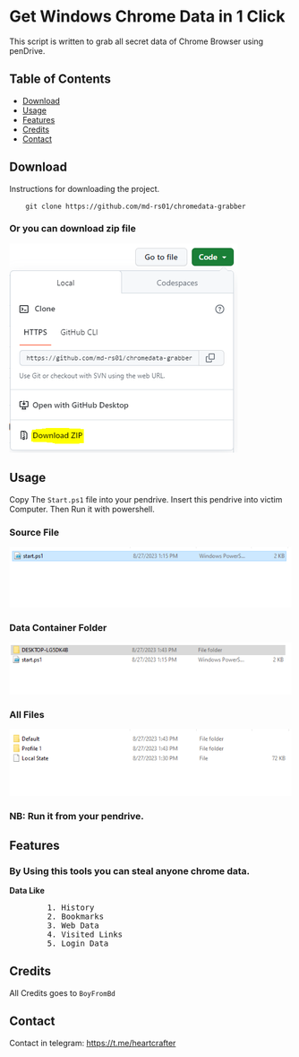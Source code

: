 # Get Windows Chrome Data in 1 Click

This script is written to grab all
secret data of Chrome Browser using penDrive.

## Table of Contents

- [Download](#download)
- [Usage](#usage)
- [Features](#features)
- [Credits](#credits)
- [Contact](#contact)

## Download

Instructions for downloading the project.

        git clone https://github.com/md-rs01/chromedata-grabber

### Or you can download zip file

![Download](images/download.PNG)

## Usage

Copy The `Start.ps1` file into your pendrive. Insert this pendrive into victim Computer. Then Run it with powershell.

### Source File
![Source File](images/01.PNG)

### Data Container Folder
![Data Folder](images/2.PNG)

### All Files
![Default and Profiles folders](images/3.PNG)


### NB: Run it from your pendrive.

## Features

### By Using this tools you can steal anyone chrome data.


__Data Like__
<pre>        1. History
        2. Bookmarks
        3. Web Data
        4. Visited Links
        5. Login Data
</pre>
## Credits

All Credits goes to `BoyFromBd`

## Contact

Contact in telegram: https://t.me/heartcrafter
